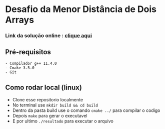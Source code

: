 # Desafio da Menor Distância de Dois Arrays

### Link da solução online : [clique aqui](https://onecompiler.com/cpp/42mwr5pc2)


## Pré-requisitos
    - Compilador g++ 11.4.0
    - Cmake 3.5.0
    - Git
## Como rodar local (linux)

- Clone esse repositorio localmente
- No terminal use `mkdir build && cd build`
- Dentro da pasta build use o comando `cmake ../` para compilar o codigo 
- Depois `make` para gerar o executavel 
- E por ultimo `./resultado` para executar o arquivo